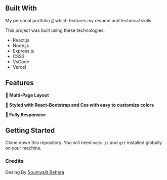 ## Built With

My personal portfolio <a href="#" target="_blank">#</a> which features my resume and technical skills.<br/>

This project was built using these technologies.

- React.js
- Node.js
- Express.js
- CSS3
- VsCode
- Vercel

## Features

**📖 Multi-Page Layout**

**🎨 Styled with React-Bootstrap and Css with easy to customize colors**

**📱 Fully Responsive**

## Getting Started

Clone down this repository. You will need `node.js` and `git` installed globally on your machine.



### Credits

Desing By <a href="https://github.com/soumyajit4419" target="_blank">Soumyajit Behera</a>
